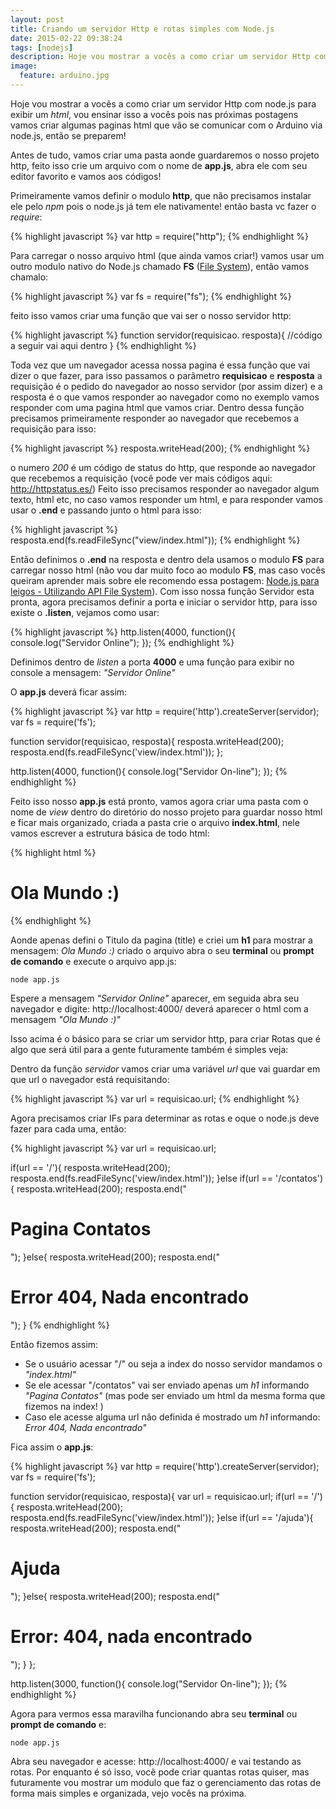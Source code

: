 ```yaml
---
layout: post
title: Criando um servidor Http e rotas simples com Node.js
date: 2015-02-22 09:38:24
tags: [nodejs]
description: Hoje vou mostrar a vocês a como criar um servidor Http com node.js para exibir um *html*, vou ensinar isso a vocês pois nas próximas postagens vamos criar algumas paginas html que vão se comunicar com o Arduino via node.js, então se preparem!
image:
  feature: arduino.jpg
---
```

Hoje vou mostrar a vocês a como criar um servidor Http com node.js para exibir um *html*, vou ensinar isso a vocês pois nas próximas postagens vamos criar algumas paginas html que vão se comunicar com o Arduino via node.js, então se preparem!

Antes de tudo, vamos criar uma pasta aonde guardaremos o nosso projeto http, feito isso crie um arquivo com o nome de **app.js**, abra ele com seu editor favorito e vamos aos códigos!

Primeiramente vamos definir o modulo **http**, que não precisamos instalar ele pelo *npm* pois o node.js já tem ele nativamente! então basta vc fazer o *require*:

{% highlight javascript %}
var http = require("http");
{% endhighlight %}

Para carregar o nosso arquivo html (que ainda vamos criar!) vamos usar um outro modulo nativo do Node.js chamado **FS** ([File System](http://nodejs.org/api/fs.html)), então vamos chamalo:

{% highlight javascript %}
var fs = require("fs");
{% endhighlight %}

feito isso vamos criar uma função que vai ser o nosso servidor http:

{% highlight javascript %}
function servidor(requisicao. resposta){
  //código a seguir vai aqui dentro
}
{% endhighlight %}

Toda vez que um navegador acessa nossa pagina é essa função que vai dizer o que fazer, para isso passamos o parâmetro **requisicao** e **resposta** a requisição é o pedido do navegador ao nosso servidor (por assim dizer) e a resposta é o que vamos responder ao navegador como no exemplo vamos responder com uma pagina html que vamos criar.
Dentro dessa função precisamos primeiramente responder ao navegador que recebemos a requisição para isso:

{% highlight javascript %}
resposta.writeHead(200);
{% endhighlight %}

o numero *200* é um código de status do http, que responde ao navegador que recebemos a requisição (você pode ver mais códigos aqui: http://httpstatus.es/)
Feito isso precisamos responder ao navegador algum texto, html etc, no caso vamos responder um html, e para responder vamos usar o **.end** e passando junto o html para isso:

{% highlight javascript %}
resposta.end(fs.readFileSync("view/index.html"));
{% endhighlight %}

Então definimos o **.end** na resposta e dentro dela usamos o modulo **FS** para carregar nosso html (não vou dar muito foco ao modulo **FS**, mas caso vocês queiram aprender mais sobre ele recomendo essa postagem: [Node.js para leigos - Utilizando API File System](http://udgwebdev.com/node-js-para-leigos-utilizando-api-file-system/)).
Com isso nossa função Servidor esta pronta, agora precisamos definir a porta e iniciar o servidor http, para isso existe o **.listen**, vejamos como usar:

{% highlight javascript %}
http.listen(4000, function(){
  console.log("Servidor Online");
});
{% endhighlight %}

Definimos dentro de *listen* a porta **4000** e uma função para exibir no console a mensagem: *"Servidor Online"*

O **app.js** deverá ficar assim:

{% highlight javascript %}
var http = require('http').createServer(servidor);
var fs = require('fs');

function servidor(requisicao, resposta){
    resposta.writeHead(200);
    resposta.end(fs.readFileSync('view/index.html'));
};

http.listen(4000, function(){
  console.log("Servidor On-line");
});
{% endhighlight %}

Feito isso nosso **app.js** está pronto, vamos agora criar uma pasta com o nome de *view* dentro do diretório do nosso projeto para guardar nosso html e ficar mais organizado, criada a pasta crie o arquivo **index.html**, nele vamos escrever a estrutura básica de todo html:

{% highlight html %}
<html>
  <head>
    <title>Ola Mundo</title>
  </head>
  <body>
    <h1>Ola Mundo :)</h1>
  </body>
</html>
{% endhighlight %}

Aonde apenas defini o Titulo da pagina (title) e criei um **h1** para mostrar a mensagem: *Ola Mundo :)* criado o arquivo abra o seu **terminal** ou **prompt de comando** e execute o arquivo app.js:

    node app.js

Espere a mensagem *"Servidor Online"* aparecer, em seguida abra seu navegador e digite: http://localhost:4000/ deverá aparecer o html com a mensagem *"Ola Mundo :)"*

Isso acima é o básico para se criar um servidor http, para criar Rotas que é algo que será útil para a gente futuramente também é simples veja:

Dentro da função *servidor* vamos criar uma variável *url* que vai guardar em que url o navegador está requisitando:

{% highlight javascript %}
var url = requisicao.url;
{% endhighlight %}

Agora precisamos criar IFs para determinar as rotas e oque o node.js deve fazer para cada uma, então:

{% highlight javascript %}
var url = requisicao.url;

if(url == '/'){
  resposta.writeHead(200);
  resposta.end(fs.readFileSync('view/index.html'));
}else if(url == '/contatos'){
  resposta.writeHead(200);
  resposta.end("<h1>Pagina Contatos</h1>");
}else{
	resposta.writeHead(200);
  resposta.end("<h1>Error 404, Nada encontrado</h1>");
}
{% endhighlight %}

Então fizemos assim:

 - Se o usuário acessar "/" ou seja a index do nosso servidor mandamos o *"index.html"*
 - Se ele acessar "/contatos" vai ser enviado apenas um *h1* informando *"Pagina Contatos"* (mas pode ser enviado um html da mesma forma que fizemos na index! )
 - Caso ele acesse alguma url não definida é mostrado um *h1* informando: *Error 404, Nada encontrado"*

Fica assim o **app.js**:

{% highlight javascript %}
var http = require('http').createServer(servidor);
var fs = require('fs');

function servidor(requisicao, resposta){
  var url = requisicao.url;
  if(url == '/'){
    resposta.writeHead(200);
    resposta.end(fs.readFileSync('view/index.html'));
  }else if(url == '/ajuda'){
    resposta.writeHead(200);
    resposta.end("<h1>Ajuda</h1>");
  }else{
    resposta.writeHead(200);
    resposta.end("<h1>Error: 404, nada encontrado</h1>");
  }
};

http.listen(3000, function(){
  console.log("Servidor On-line");
});
{% endhighlight %}

Agora para vermos essa maravilha funcionando abra seu **terminal** ou **prompt de comando** e:

    node app.js

Abra seu navegador e acesse: http://localhost:4000/ e vai testando as rotas.
Por enquanto é só isso, você pode criar quantas rotas quiser, mas futuramente vou mostrar um modulo que faz o gerenciamento das rotas de forma mais simples e organizada, vejo vocês na próxima.
